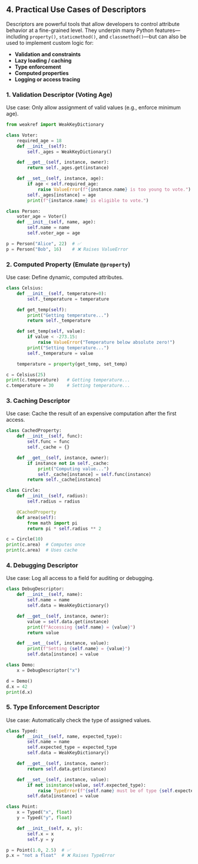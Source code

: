 ## 4. Practical Use Cases of Descriptors

Descriptors are powerful tools that allow developers to control attribute behavior at a fine-grained level. They underpin many Python features—including `property()`, `staticmethod()`, and `classmethod()`—but can also be used to implement custom logic for:

- **Validation and constraints**
- **Lazy loading / caching**
- **Type enforcement**
- **Computed properties**
- **Logging or access tracing**

### 1. Validation Descriptor (Voting Age)

Use case: Only allow assignment of valid values (e.g., enforce minimum age).

```python
from weakref import WeakKeyDictionary

class Voter:
    required_age = 18
    def __init__(self):
        self._ages = WeakKeyDictionary()

    def __get__(self, instance, owner):
        return self._ages.get(instance)

    def __set__(self, instance, age):
        if age < self.required_age:
            raise ValueError(f"{instance.name} is too young to vote.")
        self._ages[instance] = age
        print(f"{instance.name} is eligible to vote.")

class Person:
    voter_age = Voter()
    def __init__(self, name, age):
        self.name = name
        self.voter_age = age

p = Person("Alice", 22)  # ✅
p = Person("Bob", 16)    # ❌ Raises ValueError
```

### 2. Computed Property (Emulate `@property`)

Use case: Define dynamic, computed attributes.

```python
class Celsius:
    def __init__(self, temperature=0):
        self._temperature = temperature

    def get_temp(self):
        print("Getting temperature...")
        return self._temperature

    def set_temp(self, value):
        if value < -273.15:
            raise ValueError("Temperature below absolute zero!")
        print("Setting temperature...")
        self._temperature = value

    temperature = property(get_temp, set_temp)

c = Celsius(25)
print(c.temperature)   # Getting temperature...
c.temperature = 30     # Setting temperature...
```

### 3. Caching Descriptor

Use case: Cache the result of an expensive computation after the first access.

```python
class CachedProperty:
    def __init__(self, func):
        self.func = func
        self._cache = {}

    def __get__(self, instance, owner):
        if instance not in self._cache:
            print("Computing value...")
            self._cache[instance] = self.func(instance)
        return self._cache[instance]

class Circle:
    def __init__(self, radius):
        self.radius = radius

    @CachedProperty
    def area(self):
        from math import pi
        return pi * self.radius ** 2

c = Circle(10)
print(c.area)  # Computes once
print(c.area)  # Uses cache
```

### 4. Debugging Descriptor

Use case: Log all access to a field for auditing or debugging.

```python
class DebugDescriptor:
    def __init__(self, name):
        self.name = name
        self.data = WeakKeyDictionary()

    def __get__(self, instance, owner):
        value = self.data.get(instance)
        print(f"Accessing {self.name} = {value}")
        return value

    def __set__(self, instance, value):
        print(f"Setting {self.name} = {value}")
        self.data[instance] = value

class Demo:
    x = DebugDescriptor("x")

d = Demo()
d.x = 42
print(d.x)
```

### 5. Type Enforcement Descriptor

Use case: Automatically check the type of assigned values.

```python
class Typed:
    def __init__(self, name, expected_type):
        self.name = name
        self.expected_type = expected_type
        self.data = WeakKeyDictionary()

    def __get__(self, instance, owner):
        return self.data.get(instance)

    def __set__(self, instance, value):
        if not isinstance(value, self.expected_type):
            raise TypeError(f"{self.name} must be of type {self.expected_type}")
        self.data[instance] = value

class Point:
    x = Typed("x", float)
    y = Typed("y", float)

    def __init__(self, x, y):
        self.x = x
        self.y = y

p = Point(1.0, 2.5)  # ✅
p.x = "not a float"  # ❌ Raises TypeError
```
